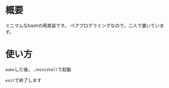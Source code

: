 # 概要
ミニマムなbashの再実装です。
ペアプログラミングなので，二人で書いています。
# 使い方
```make```した後，```./minishell```で起動

```exit```で終了します

